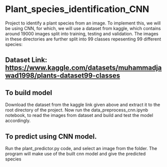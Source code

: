 # Plant_species_identification_CNN
Project to identify a plant species from an image. To implement this, we will be using CNN, for which, we will use a dataset from kaggle, which contains around 19000 images split into training, testing and validation.
The images in these directories are further split into 99 classes repesenting 99 different species:

## Dataset Link: https://www.kaggle.com/datasets/muhammadjawad1998/plants-dataset99-classes

## To build model
Download the dataset from the kaggle link given above and extract it to the root directory of the project. Now run the data_preprocess_cnn.ipynb notebook, to read the images from dataset and build and test the model accordingly.

## To predict using CNN model.
Run the plant_predictor.py code, and select an image from the folder. The program will make use of the built cnn model and give the predicted species
